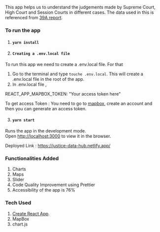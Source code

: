 This app helps us to understand the judgements made by Supreme Court, High Court and Session Courts in different cases. The data used in this is referenced from [39A report](https://static1.squarespace.com/static/5a843a9a9f07f5ccd61685f3/t/5e25a02b5dfafe47d399d2ad/1579524149035/Project+39A+Annual-Statistics-04-PG-Web.pdf).

### To run the app

1. #### `yarn install`

2. #### `Creating a .env.local file`

To run this app we need to create a .env.local file. For that

1.  Go to the terminal and type `touche .env.local`. This will create a .env.local file in the root of the app.
2.  In .env.local file ,

REACT_APP_MAPBOX_TOKEN: "Your access token here"

To get access Token : You need to go to [mapbox](https://www.mapbox.com/), create an account and then you can generate an access token.

3. #### `yarn start`

Runs the app in the development mode.<br />
Open [http://localhost:3000](http://localhost:3000) to view it in the browser.

Deployed Link : https://justice-data-hub.netlify.app/

### Functionalities Added

1. Charts
2. Maps
3. Slider
4. Code Quality Improvement using Prettier
5. Accessibility of the app is 76%

### Tech Used

1. [Create React App](https://github.com/facebook/create-react-app).
2. MapBox
3. chart.js
